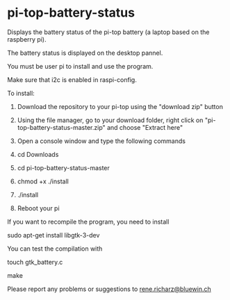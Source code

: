 # pi-top-battery-status

Displays the battery status of the pi-top battery (a laptop based on the raspberry pi).

The battery status is displayed on the desktop pannel.

You must be user pi to install and use the program.

Make sure that i2c is enabled in raspi-config.  

To install:

  1. Download the repository to your pi-top using the "download zip" button

  2. Using the file manager, go to your download folder,
 right click on "pi-top-battery-status-master.zip" and choose "Extract here"

  3. Open a console window and type the following commands

  4. cd Downloads

  5. cd pi-top-battery-status-master

  6. chmod +x ./install

  7. ./install

  8. Reboot your pi

If you want to recompile the program, you need to install

  sudo apt-get install libgtk-3-dev

You can test the compilation with

  touch gtk_battery.c

  make
  
Please report any problems or suggestions to
  rene.richarz@bluewin.ch
